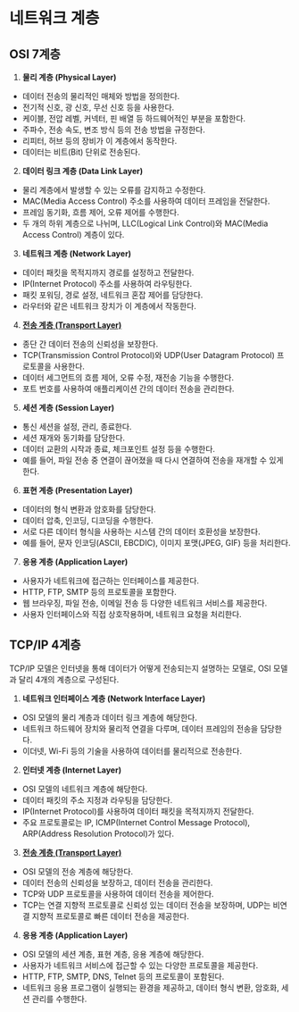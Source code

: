 # 네트워크 계층

## OSI 7계층

1. **물리 계층 (Physical Layer)**
- 데이터 전송의 물리적인 매체와 방법을 정의한다.
- 전기적 신호, 광 신호, 무선 신호 등을 사용한다.
- 케이블, 전압 레벨, 커넥터, 핀 배열 등 하드웨어적인 부분을 포함한다.
- 주파수, 전송 속도, 변조 방식 등의 전송 방법을 규정한다.
- 리피터, 허브 등의 장비가 이 계층에서 동작한다.
- 데이터는 비트(Bit) 단위로 전송된다.
2. **데이터 링크 계층 (Data Link Layer)**
- 물리 계층에서 발생할 수 있는 오류를 감지하고 수정한다.
- MAC(Media Access Control) 주소를 사용하여 데이터 프레임을 전달한다.
- 프레임 동기화, 흐름 제어, 오류 제어를 수행한다.
- 두 개의 하위 계층으로 나뉘며, LLC(Logical Link Control)와 MAC(Media Access Control) 계층이 있다.
3. **네트워크 계층 (Network Layer)**
- 데이터 패킷을 목적지까지 경로를 설정하고 전달한다.
- IP(Internet Protocol) 주소를 사용하여 라우팅한다.
- 패킷 포워딩, 경로 설정, 네트워크 혼잡 제어를 담당한다.
- 라우터와 같은 네트워크 장치가 이 계층에서 작동한다.
4. [**전송 계층 (Transport Layer)**](transport_layer.md)
- 종단 간 데이터 전송의 신뢰성을 보장한다.
- TCP(Transmission Control Protocol)와 UDP(User Datagram Protocol) 프로토콜을 사용한다.
- 데이터 세그먼트의 흐름 제어, 오류 수정, 재전송 기능을 수행한다.
- 포트 번호를 사용하여 애플리케이션 간의 데이터 전송을 관리한다.
5. **세션 계층 (Session Layer)**
- 통신 세션을 설정, 관리, 종료한다.
- 세션 재개와 동기화를 담당한다.
- 데이터 교환의 시작과 종료, 체크포인트 설정 등을 수행한다.
- 예를 들어, 파일 전송 중 연결이 끊어졌을 때 다시 연결하여 전송을 재개할 수 있게 한다.
6. **표현 계층 (Presentation Layer)**
- 데이터의 형식 변환과 암호화를 담당한다.
- 데이터 압축, 인코딩, 디코딩을 수행한다.
- 서로 다른 데이터 형식을 사용하는 시스템 간의 데이터 호환성을 보장한다.
- 예를 들어, 문자 인코딩(ASCII, EBCDIC), 이미지 포맷(JPEG, GIF) 등을 처리한다.
7. **응용 계층 (Application Layer)**
- 사용자가 네트워크에 접근하는 인터페이스를 제공한다.
- HTTP, FTP, SMTP 등의 프로토콜을 포함한다.
- 웹 브라우징, 파일 전송, 이메일 전송 등 다양한 네트워크 서비스를 제공한다.
- 사용자 인터페이스와 직접 상호작용하며, 네트워크 요청을 처리한다.


## TCP/IP 4계층

TCP/IP 모델은 인터넷을 통해 데이터가 어떻게 전송되는지 설명하는 모델로, OSI 모델과 달리 4개의 계층으로 구성된다.

1. **네트워크 인터페이스 계층 (Network Interface Layer)**
- OSI 모델의 물리 계층과 데이터 링크 계층에 해당한다.
- 네트워크 하드웨어 장치와 물리적 연결을 다루며, 데이터 프레임의 전송을 담당한다.
- 이더넷, Wi-Fi 등의 기술을 사용하여 데이터를 물리적으로 전송한다.
2. **인터넷 계층 (Internet Layer)**
- OSI 모델의 네트워크 계층에 해당한다.
- 데이터 패킷의 주소 지정과 라우팅을 담당한다.
- IP(Internet Protocol)를 사용하여 데이터 패킷을 목적지까지 전달한다.
- 주요 프로토콜로는 IP, ICMP(Internet Control Message Protocol), ARP(Address Resolution Protocol)가 있다.
3. [**전송 계층 (Transport Layer)**](./transport_layer.md)
- OSI 모델의 전송 계층에 해당한다.
- 데이터 전송의 신뢰성을 보장하고, 데이터 전송을 관리한다.
- TCP와 UDP 프로토콜을 사용하여 데이터 전송을 제어한다.
- TCP는 연결 지향적 프로토콜로 신뢰성 있는 데이터 전송을 보장하며, UDP는 비연결 지향적 프로토콜로 빠른 데이터 전송을 제공한다.
4. **응용 계층 (Application Layer)**
- OSI 모델의 세션 계층, 표현 계층, 응용 계층에 해당한다.
- 사용자가 네트워크 서비스에 접근할 수 있는 다양한 프로토콜을 제공한다.
- HTTP, FTP, SMTP, DNS, Telnet 등의 프로토콜이 포함된다.
- 네트워크 응용 프로그램이 실행되는 환경을 제공하고, 데이터 형식 변환, 암호화, 세션 관리를 수행한다.
